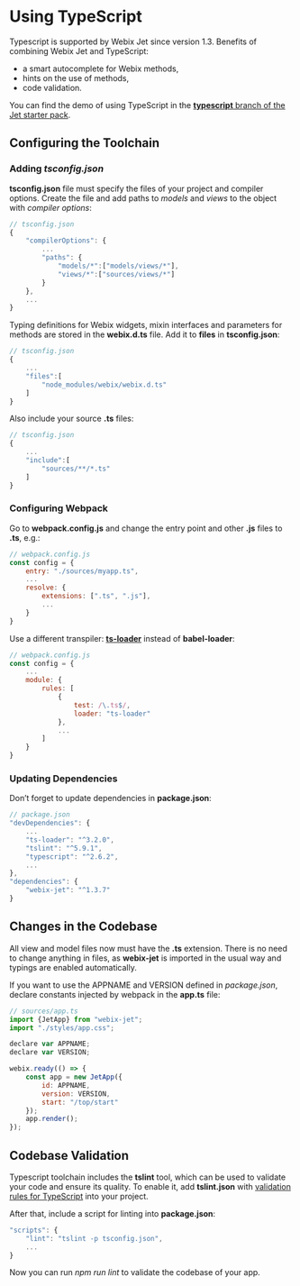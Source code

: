 # Using TypeScript

Typescript is supported by Webix Jet since version 1.3. Benefits of combining Webix Jet and TypeScript:

* a smart autocomplete for Webix methods,
* hints on the use of methods,
* code validation.

You can find the demo of using TypeScript in the [**typescript** branch of the Jet starter pack](https://github.com/webix-hub/jet-start/tree/typescript).

## Configuring the Toolchain

### Adding _tsconfig.json_

**tsconfig.json** file must specify the files of your project and compiler options. Create the file and add paths to _models_ and _views_ to the object with _compiler options_:

```javascript
// tsconfig.json
{
    "compilerOptions": {
        ...
        "paths": {
            "models/*":["models/views/*"],
            "views/*":["sources/views/*"]
        }
    },
    ...
}
```

Typing definitions for Webix widgets, mixin interfaces and parameters for methods are stored in the **webix.d.ts** file. Add it to **files** in **tsconfig.json**:

```javascript
// tsconfig.json
{
    ...
    "files":[
        "node_modules/webix/webix.d.ts"
    ]
}
```

Also include your source **.ts** files:

```javascript
// tsconfig.json
{
    ...
    "include":[
        "sources/**/*.ts"
    ]
}
```

### Configuring Webpack

Go to **webpack.config.js** and change the entry point and other **.js** files to **.ts**, e.g.:

```javascript
// webpack.config.js
const config = {
    entry: "./sources/myapp.ts",
    ...
    resolve: {
        extensions: [".ts", ".js"],
        ...
    }
}
```

Use a different transpiler: [**ts-loader**](https://github.com/TypeStrong/ts-loader) instead of **babel-loader**:

```javascript
// webpack.config.js
const config = {
    ...
    module: {
        rules: [
            {
                test: /\.ts$/,
                loader: "ts-loader"
            },
            ...
        ]
    }
}
```

### Updating Dependencies

Don’t forget to update dependencies in **package.json**:

```javascript
// package.json
"devDependencies": {
    ...
    "ts-loader": "^3.2.0",
    "tslint": "^5.9.1",
    "typescript": "^2.6.2",
    ...
},
"dependencies": {
    "webix-jet": "^1.3.7"
}
```

## Changes in the Codebase

All view and model files now must have the **.ts** extension. There is no need to change anything in files, as **webix-jet** is imported in the usual way and typings are enabled automatically.

If you want to use the APPNAME and VERSION defined in _package.json_, declare constants injected by webpack in the **app.ts** file:

```javascript
// sources/app.ts
import {JetApp} from "webix-jet";
import "./styles/app.css";

declare var APPNAME;
declare var VERSION;

webix.ready(() => {
    const app = new JetApp({
        id: APPNAME,
        version: VERSION,
        start: "/top/start"
    });
    app.render();
});
```

## Codebase Validation

Typescript toolchain includes the **tslint** tool, which can be used to validate your code and ensure its quality. To enable it, add **tslint.json** with [validation rules for TypeScript](https://github.com/webix-hub/jet-start/blob/typescript/tslint.json) into your project.

After that, include a script for linting into **package.json**:

```javascript
"scripts": {
    "lint": "tslint -p tsconfig.json",
    ...
}
```

Now you can run _npm run lint_ to validate the codebase of your app.

